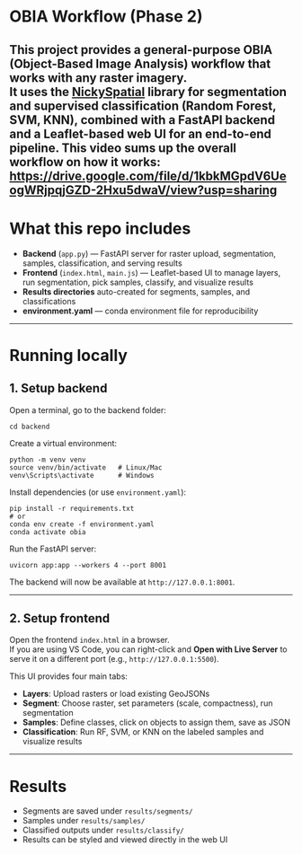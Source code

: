 # OBIA Workflow (Phase 2)

This project provides a **general-purpose OBIA (Object-Based Image Analysis) workflow** that works with any raster imagery.  
It uses the [NickySpatial](https://github.com/nickyspatial) library for segmentation and supervised classification (Random Forest, SVM, KNN), combined with a **FastAPI backend** and a **Leaflet-based web UI** for an end-to-end pipeline.
This video sums up the overall workflow on how it works: https://drive.google.com/file/d/1kbkMGpdV6UeogWRjpqjGZD-2Hxu5dwaV/view?usp=sharing
---

# What this repo includes
- **Backend** (`app.py`) — FastAPI server for raster upload, segmentation, samples, classification, and serving results  
- **Frontend** (`index.html`, `main.js`) — Leaflet-based UI to manage layers, run segmentation, pick samples, classify, and visualize results  
- **Results directories** auto-created for segments, samples, and classifications  
- **environment.yaml** — conda environment file for reproducibility  

---

# Running locally

## 1. Setup backend
Open a terminal, go to the backend folder:

    cd backend

Create a virtual environment:

    python -m venv venv
    source venv/bin/activate   # Linux/Mac
    venv\Scripts\activate      # Windows

Install dependencies (or use `environment.yaml`):

    pip install -r requirements.txt
    # or
    conda env create -f environment.yaml
    conda activate obia

Run the FastAPI server:

    uvicorn app:app --workers 4 --port 8001

The backend will now be available at `http://127.0.0.1:8001`.

---

## 2. Setup frontend
Open the frontend `index.html` in a browser.  
If you are using VS Code, you can right-click and **Open with Live Server** to serve it on a different port (e.g., `http://127.0.0.1:5500`).  
 
This UI provides four main tabs:
- **Layers**: Upload rasters or load existing GeoJSONs  
- **Segment**: Choose raster, set parameters (scale, compactness), run segmentation  
- **Samples**: Define classes, click on objects to assign them, save as JSON  
- **Classification**: Run RF, SVM, or KNN on the labeled samples and visualize results   

---

# Results
- Segments are saved under `results/segments/`  
- Samples under `results/samples/`  
- Classified outputs under `results/classify/`  
- Results can be styled and viewed directly in the web UI  
